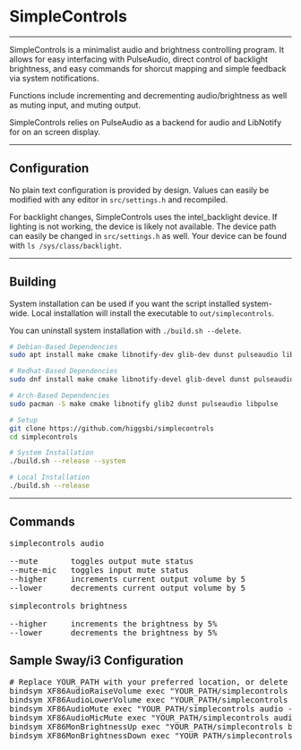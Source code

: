 # SimpleControls
___
SimpleControls is a minimalist audio and brightness controlling program.
It allows for easy interfacing with PulseAudio, direct control of backlight brightness, and
easy commands for shorcut mapping and simple feedback via system notifications.

Functions include incrementing and decrementing audio/brightness as well as muting input, and muting output.  

SimpleControls relies on PulseAudio as a backend for audio and LibNotify for on an screen display.  

___
## Configuration

No plain text configuration is provided by design.
Values can easily be modified with any editor in `src/settings.h` and recompiled.

For backlight changes, SimpleControls uses the intel_backlight device. If lighting is not working,
the device is likely not available. The device path can easily be changed in `src/settings.h` as well. 
Your device can be found with `ls /sys/class/backlight`.

___
## Building

System installation can be used if you want the script installed system-wide.
Local installation will install the executable to `out/simplecontrols`.
  
You can uninstall system installation with `./build.sh --delete`.

```sh
# Debian-Based Dependencies
sudo apt install make cmake libnotify-dev glib-dev dunst pulseaudio libpulse-dev

# Redhat-Based Dependencies
sudo dnf install make cmake libnotify-devel glib-devel dunst pulseaudio pulseaudio-libs-devel

# Arch-Based Dependencies
sudo pacman -S make cmake libnotify glib2 dunst pulseaudio libpulse

# Setup
git clone https://github.com/higgsbi/simplecontrols
cd simplecontrols

# System Installation
./build.sh --release --system

# Local Installation 
./build.sh --release
```

___
## Commands

<pre>
simplecontrols audio

--mute       toggles output mute status  
--mute-mic   toggles input mute status  
--higher     increments current output volume by 5 
--lower      decrements current output volume by 5  
  
simplecontrols brightness  
  
--higher     increments the brightness by 5%  
--lower      decrements the brightness by 5%  
</pre>


## Sample Sway/i3 Configuration

<pre>
# Replace YOUR_PATH with your preferred location, or delete if system install was used
bindsym XF86AudioRaiseVolume exec "YOUR_PATH/simplecontrols audio --higher"
bindsym XF86AudioLowerVolume exec "YOUR_PATH/simplecontrols audio --lower"
bindsym XF86AudioMute exec "YOUR_PATH/simplecontrols audio --mute"
bindsym XF86AudioMicMute exec "YOUR_PATH/simplecontrols audio --mute-mic"
bindsym XF86MonBrightnessUp exec "YOUR_PATH/simplecontrols brightness --higher"
bindsym XF86MonBrightnessDown exec "YOUR_PATH/simplecontrols brightness --lower"
</pre>
